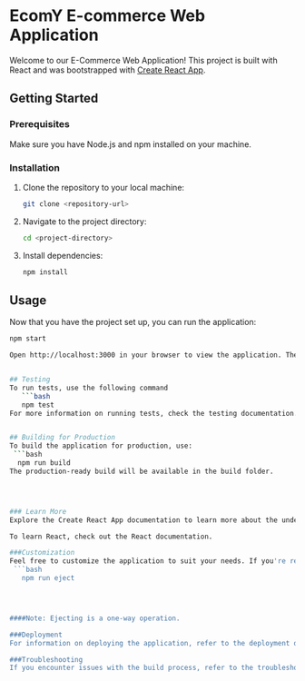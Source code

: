 # EcomY E-commerce Web Application

Welcome to our E-Commerce Web Application! This project is built with React and was bootstrapped with [Create React App](https://github.com/facebook/create-react-app).

## Getting Started

### Prerequisites

Make sure you have Node.js and npm installed on your machine.

### Installation

1. Clone the repository to your local machine:

   ```bash
   git clone <repository-url>


2. Navigate to the project directory:

   ```bash
   cd <project-directory>


2. Install dependencies:

   ```bash
   npm install


## Usage
Now that you have the project set up, you can run the application:
```bash
npm start

Open http://localhost:3000 in your browser to view the application. The page will reload automatically when you make changes.


## Testing
To run tests, use the following command
   ```bash
   npm test
For more information on running tests, check the testing documentation.


## Building for Production
To build the application for production, use:
 ```bash
  npm run build
The production-ready build will be available in the build folder.




### Learn More
Explore the Create React App documentation to learn more about the underlying tools and configurations.

To learn React, check out the React documentation.

###Customization
Feel free to customize the application to suit your needs. If you're ready to take full control over the build tools and configurations, you can eject:
 ```bash
   npm run eject




####Note: Ejecting is a one-way operation.

###Deployment
For information on deploying the application, refer to the deployment documentation.

###Troubleshooting
If you encounter issues with the build process, refer to the troubleshooting guide.

